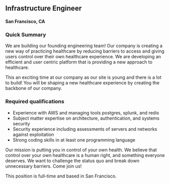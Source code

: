 ## Infrastructure Engineer
#### San Francisco, CA

### Quick Summary
We are building our founding engineering team! Our company is creating a new way of practicing healthcare by reducing barriers to access and giving users control over their own healthcare experience. We are developing an efficient and user centric platform that is providing a new approach to healthcare.

This an exciting time at our company as our site is young and there is a lot to build! You will be shaping a new healthcare experience by creating the backbone of our company.

### Required qualifications
+	Experience with AWS and managing tools postgres, splunk, and redis
+	Subject matter expertise on architecture, authentication, and systems security
+	Security experience including assessments of servers and networks against exploitation
+	Strong coding skills in at least one programming language

Our mission is putting you in control of your own health. We believe that control over your own healthcare is a human right, and something everyone deserves. We want to challenge the status quo and break down unnecessary barriers. Come join us!

This position is full-time and based in San Francisco.

